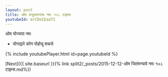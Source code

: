 ```yaml
---
layout: post
title: ओम शत्रुतापनाया नमः १०८ टाइम्स
youtubeId: mrCDeIEaaTI
---
```

 
 
 ओम योज्यया नमः  
 
 -  योगाद्वारे कोण पोहोचू शकते 
 
  
 
  
 
 
 
 
 
 


{% include youtubePlayer.html id=page.youtubeId %}
 
[Next]({{ site.baseurl }}{% link  split2/_posts/2015-12-12-ओम जितंमन्यावे नमः १०८ टाइम्स.md%})
 
